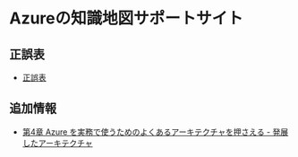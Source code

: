 # Azureの知識地図サポートサイト

## 正誤表
- [正誤表](./errata/README.md)

## 追加情報
- [第4章 Azure を実務で使うためのよくあるアーキテクチャを押さえる - 発展したアーキテクチャ](./advanced-architecture.md)
